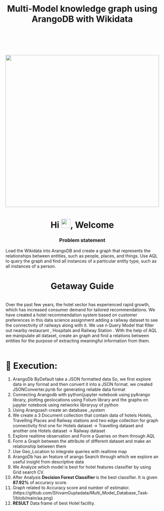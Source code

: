<br/>

<h1 align="center"> Multi-Model knowledge graph using ArangoDB with Wikidata </h1>
<br/>
<br/>
<br/>
<br/>

<a href="#"><img width="100%" height="500px" margin = 20px src="https://venturebeat.com/wp-content/uploads/2019/03/arangodb-dbms-use-case.png?w=1200&strip=all" height="100px"/></a>


<h1 align="center">Hi <img src="https://raw.githubusercontent.com/MartinHeinz/MartinHeinz/master/wave.gif" width="30px">, Welcome</h1>
<h3 align="center"> Problem statement </h3>

Load the Wikidata into ArangoDB and create a graph that represents the relationships between entities, such as people, places, and things. Use AQL to query the graph and find all instances of a particular entity type, such as all instances of a person.





<h1 align="center"> Getaway Guide </h1>

<br>
Over the past few years, the hotel sector has experienced rapid growth, which has increased consumer demand for tailored recommendations. We have created a hotel recommendation system based on customer preferences in this data science assignment adding a railway dataset to see the connectivity of railways along with it.
We use  n Query Model that filter out nearby restaurant , Hospitals and Railway Station . With the help of AQL we manipulate all dataset, create an graph and find a relations between entities for the purpose of  extracting  meaningful information from them. </br>

</br>
<h1> <b> 🚀 Execution: </b> </h1>
<ol>
<li> ArangoDb ByDefault take a JSON formatted data So, we first explore data in any format and then convert it into a JSON format. we created JSONConverter.pynb for generating reliable data format </li>

<li> Connecting Arangodb with python(jupyter notebook using pyArango library, plotting geolocations using Folium library and the graphs on jupyter notebook using networkx libraryuy of python </li>

<li>Using Arangoash create an database _system   </li>

<li> We create a 3 Document collection that contain data of hotels Hotels, Travelling Places and Railway stations and two edge collection for graph connectivity first one for Hotels dataset -> Travelling dataset  and another one  Hotels dataset -> Railway dataset </li>

<li>Explore realtime observation and Form a Queries on them through AQL   </li>
<li> Form a Graph between the attribute of different dataset and make an relationship between them </li>
<li> Use Geo_Location to integrate queries with realtime map</li>
<li>ArangoDb has an feature of arango Search through which we explore an useful insight from descriptive data  </li>
<li>We Analyze which model is best for hotel features classifier by using Grid search CV.</li>
<li> After Analysis <b> Decision Forest Classifier </b> is the best classifier. It is given <b>87.92%</b> of accuracy score.</li>
<li> Graph related to Accuracy score and number of estimator.</li>
(https://github.com/ShivamGuptadata/Multi_Model_Database_Task-1/blob/main/aa.png)



<li><b>RESULT</b> Data frame of best Hotel facility.</li>

  
</ol>



